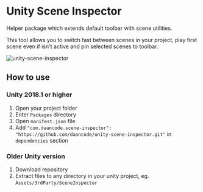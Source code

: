 # Unity Scene Inspector
Helper package which extends default toolbar with scene utilities.

This tool allows you to switch fast between scenes in your project, play first scene even if isn't active and pin selected scenes to toolbar.

![unity-scene-inspector](https://i.imgur.com/xUwEvZr.png)

## How to use

### Unity 2018.1 or higher
1. Open your project folder
1. Enter `Packages` directory
1. Open `manifest.json` file
1. Add `"com.daancode.scene-inspector": "https://github.com/daancode/unity-scene-inspector.git"` in `dependencies` section

### Older Unity version
1. Download repository
1. Extract files to any directory in your unity project, eg. `Assets/3rdParty/SceneInspector`
